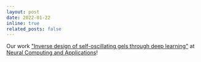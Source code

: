 ```yaml
---
layout: post
date: 2022-01-22
inline: true
related_posts: false
---
```


Our work ["Inverse design of self-oscillating gels through deep learning"](/assets/pdf/Aksoy_2021_InverseDesignofSelfOscillatingGelsThroughDeepLearning.pdf) at <a href="https://link.springer.com/article/10.1007/s00521-021-06788-9">Neural Computing and Applications</a>!